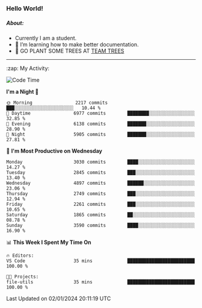 ### Hello World!

##### About:
- Currently I am a student.
- 🌱 I’m learning how to make better documentation.
- 🌱 GO PLANT SOME TREES AT [TEAM TREES](https://teamtrees.org/)

---
  <summary>:zap: My Activity:</summary>
  
<!--START_SECTION:waka-->
![Code Time](http://img.shields.io/badge/Code%20Time-1%2C268%20hrs%2025%20mins-blue)

**I'm a Night 🦉** 

```text
🌞 Morning                2217 commits        ███░░░░░░░░░░░░░░░░░░░░░░   10.44 % 
🌆 Daytime                6977 commits        ████████░░░░░░░░░░░░░░░░░   32.85 % 
🌃 Evening                6138 commits        ███████░░░░░░░░░░░░░░░░░░   28.90 % 
🌙 Night                  5905 commits        ███████░░░░░░░░░░░░░░░░░░   27.81 % 
```
📅 **I'm Most Productive on Wednesday** 

```text
Monday                   3030 commits        ████░░░░░░░░░░░░░░░░░░░░░   14.27 % 
Tuesday                  2845 commits        ███░░░░░░░░░░░░░░░░░░░░░░   13.40 % 
Wednesday                4897 commits        ██████░░░░░░░░░░░░░░░░░░░   23.06 % 
Thursday                 2749 commits        ███░░░░░░░░░░░░░░░░░░░░░░   12.94 % 
Friday                   2261 commits        ███░░░░░░░░░░░░░░░░░░░░░░   10.65 % 
Saturday                 1865 commits        ██░░░░░░░░░░░░░░░░░░░░░░░   08.78 % 
Sunday                   3590 commits        ████░░░░░░░░░░░░░░░░░░░░░   16.90 % 
```


📊 **This Week I Spent My Time On** 

```text
🔥 Editors: 
VS Code                  35 mins             █████████████████████████   100.00 % 

🐱‍💻 Projects: 
file-utils               35 mins             █████████████████████████   100.00 % 
```


 Last Updated on 02/01/2024 20:11:19 UTC
<!--END_SECTION:waka-->
